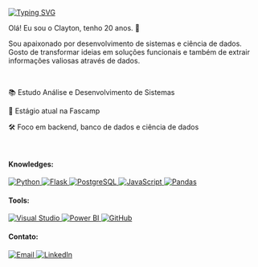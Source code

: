 <a href="https://git.io/typing-svg"><img src="https://readme-typing-svg.herokuapp.com?font=Fira+Code&size=28&pause=1000&color=39FF14&center=true&vCenter=true&width=435&lines=Hi%2C+I'm+Clayton+Ramalho%21;Welcome+to+my+github+!" alt="Typing SVG" /></a>

<p>Olá! Eu sou o Clayton, tenho 20 anos. 👋</p>
<p>Sou apaixonado por desenvolvimento de sistemas e ciência de dados. Gosto de transformar ideias em soluções funcionais e também de extrair informações valiosas através de dados.</p>
<br>
<p>📚 Estudo Análise e Desenvolvimento de Sistemas</p>
<p>💼 Estágio atual na Fascamp</p>
<p>🛠️ Foco em backend, banco de dados e ciência de dados</p>
<br>
<h4>Knowledges: </h4>
<p>
 <a target="_blank" rel="noopener noreferrer nofollow" href="#">
  <img src="https://img.shields.io/badge/-Python-0D1117?style=for-the-badge&logo=python&logoColor=yellow&labelColor=0D1117" alt="Python" style="max-width: 100%;">
</a>

<a target="_blank" rel="noopener noreferrer nofollow" href="#">
  <img src="https://img.shields.io/badge/-Flask-0D1117?style=for-the-badge&logo=flask&logoColor=white&labelColor=0D1117" alt="Flask" style="max-width: 100%;">
</a>

<a target="_blank" rel="noopener noreferrer nofollow" href="#">
  <img src="https://img.shields.io/badge/-PostgreSQL-0D1117?style=for-the-badge&logo=postgresql&logoColor=blue&labelColor=0D1117" alt="PostgreSQL" style="max-width: 100%;">
</a>

<a target="_blank" rel="noopener noreferrer nofollow" href="#">
  <img src="https://img.shields.io/badge/-JavaScript-0D1117?style=for-the-badge&logo=javascript&logoColor=yellow&labelColor=0D1117" alt="JavaScript" style="max-width: 100%;">
</a>


<a target="_blank" rel="noopener noreferrer nofollow" href="#">
  <img src="https://img.shields.io/badge/-Pandas-0D1117?style=for-the-badge&logo=pandas&logoColor=white&labelColor=0D1117" alt="Pandas" style="max-width: 100%;">
</a>
</p>


<h4>Tools: </h4>

<a target="_blank" rel="noopener noreferrer nofollow" href="#">
  <img src="https://img.shields.io/badge/-Visual%20Studio-0D1117?style=for-the-badge&logo=visual-studio&logoColor=C8A2C8&labelColor=0D1117" alt="Visual Studio" style="max-width: 100%;">
</a>

<a target="_blank" rel="noopener noreferrer nofollow" href="#">
  <img src="https://img.shields.io/badge/-Power%20BI-0D1117?style=for-the-badge&logo=powerbi&logoColor=F2C811&labelColor=0D1117" alt="Power BI" style="max-width: 100%;">
</a>

<a target="_blank" rel="noopener noreferrer nofollow" href="#">
  <img src="https://img.shields.io/badge/-GitHub-0D1117?style=for-the-badge&logo=github&labelColor=0D1117" alt="GitHub" style="max-width: 100%;">
</a>


<h4>Contato: </h4>
<a href="mailto:clayton.carllos08@gmail.com">
    <img src="https://img.shields.io/badge/Email-D14836?style=for-the-badge&logo=gmail&logoColor=white" alt="Email">
</a>
<a href="https://www.linkedin.com/in/clayton-ramalho-17a607222" target="_blank">
    <img src="https://img.shields.io/badge/LinkedIn-0077B5?style=for-the-badge&logo=linkedin&logoColor=white" alt="LinkedIn">
</a>
